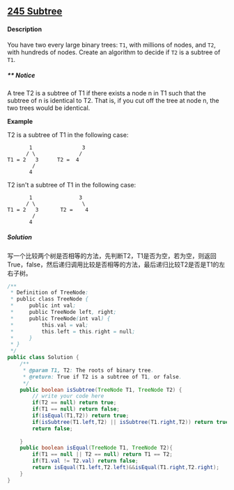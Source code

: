 ## [245 Subtree](http://www.lintcode.com/en/problem/subtree/)

#### Description

You have two every large binary trees: `T1`, with millions of nodes, and `T2`, with hundreds of nodes. Create an algorithm to decide if `T2` is a subtree of `T1`. 

##### ** Notice

A tree T2 is a subtree of T1 if there exists a node n in T1 such that the subtree of n is identical to T2. That is, if you cut off the tree at node n, the two trees would be identical.

**Example**

T2 is a subtree of T1 in the following case:

```
       1                3
      / \              / 
T1 = 2   3      T2 =  4
        /
       4
```

T2 isn't a subtree of T1 in the following case:

```
       1               3
      / \               \
T1 = 2   3       T2 =    4
        /
       4
```

##### Solution

写一个比较两个树是否相等的方法，先判断T2，T1是否为空，若为空，则返回True，false，然后递归调用比较是否相等的方法，最后递归比较T2是否是T1的左右子树。

```java
/**
 * Definition of TreeNode:
 * public class TreeNode {
 *     public int val;
 *     public TreeNode left, right;
 *     public TreeNode(int val) {
 *         this.val = val;
 *         this.left = this.right = null;
 *     }
 * }
 */
public class Solution {
    /**
     * @param T1, T2: The roots of binary tree.
     * @return: True if T2 is a subtree of T1, or false.
     */
    public boolean isSubtree(TreeNode T1, TreeNode T2) {
        // write your code here
        if(T2 == null) return true;
        if(T1 == null) return false;
        if(isEqual(T1,T2)) return true;
        if(isSubtree(T1.left,T2) || isSubtree(T1.right,T2)) return true;
        return false;
        
    }
    public boolean isEqual(TreeNode T1, TreeNode T2){
        if(T1 == null || T2 == null) return T1 == T2;
        if(T1.val != T2.val) return false;
        return isEqual(T1.left,T2.left)&&isEqual(T1.right,T2.right);
    }
}
```

